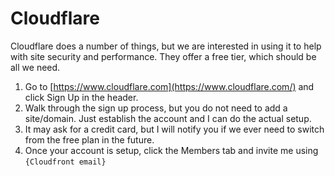 # Cloudflare

Cloudflare does a number of things, but we are interested in using it to help with site security and performance. They offer a free tier, which should be all we need.

1. Go to [https://www.cloudflare.com](https://www.cloudflare.com/) and click Sign Up in the header.
2. Walk through the sign up process, but you do not need to add a site/domain. Just establish the account and I can do the actual setup.
3. It may ask for a credit card, but I will notify you if we ever need to switch from the free plan in the future.
4. Once your account is setup, click the Members tab and invite me using `{Cloudfront email}`

